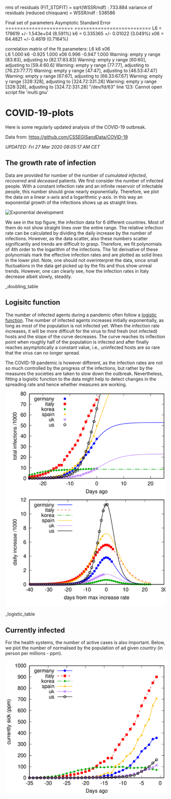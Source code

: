 rms of residuals      (FIT_STDFIT) = sqrt(WSSR/ndf)    : 733.884
variance of residuals (reduced chisquare) = WSSR/ndf   : 538586

Final set of parameters            Asymptotic Standard Error
=======================            ==========================
L6              = 179619           +/- 1.543e+04    (8.591%)
k6              = 0.335365         +/- 0.01022      (3.049%)
x06             = 64.4821          +/- 0.4619       (0.7164%)

correlation matrix of the fit parameters:
                L6     k6     x06    
L6              1.000 
k6             -0.925  1.000 
x06             0.996 -0.947  1.000 
Warning: empty y range [83:83], adjusting to [82.17:83.83]
Warning: empty y range [60:60], adjusting to [59.4:60.6]
Warning: empty y range [77:77], adjusting to [76.23:77.77]
Warning: empty y range [47:47], adjusting to [46.53:47.47]
Warning: empty y range [67:67], adjusting to [66.33:67.67]
Warning: empty y range [328:328], adjusting to [324.72:331.28]
Warning: empty y range [328:328], adjusting to [324.72:331.28]
"/dev/fd/63" line 123: Cannot open script file 'multi.gnu'

# COVID-19-plots

Here is some regularly updated analysis of the COVID-19 outbreak.

Data from: https://github.com/CSSEGISandData/COVID-19

 *UPDATED: Fri 27 Mar 2020 08:05:17 AM CET*

## The growth rate of infection


Data are provided for number of the number of _cumulated infected_, _recovered_ and _deceased_ patients.
We first consider the number of infected people. With a constant infection rate and an infinite
reservoir of infectable people,  this number should grow nearly exponentially. Therefore, we plot
the data on a linear x-axis and a logarithmic y-axis. In this way an exponential growth of the
infections shows up as straight lines. 

![Exponential development](plot-1.png)

We see in the top figure, the infection data for 6 different countries. Most of them do not show
straight lines over the entire range. The relative infection rate can be calculated by dividing the
daily increase by the number of infections. However, as the data scatter, also these numbers scatter
significantly and trends are difficult to grasp. Therefore, we fit polynomials of 4th order to the
logarithm of the infections. The 1st derivative of these polynomials mark the effective
infection rates and are plotted as solid lines in the lower plot. Note, one should not overinterpret
the data, since small fluctuations in the data get picked up by the fits and thus show unreal
trends. However, one can clearly see, how the infection rates in Italy decrease albeit slowly,
steadily.

_doubling_table


## Logisitc function
The number of infected agents during a pandemic often follow a [logistic function](https://en.wikipedia.org/wiki/Logistic_function).
The number of infected agents increases initially exponentially, as long as most of the population
is not infected yet. When the infection rate increases, it will be more difficult for the virus to
find fresh (not infected) hosts and the slope of the curve decreases. The curve reaches its
inflection point when roughly half of the population is infected and after finally reaches
asymptotically a constant value, i.e., uninfected hosts are so rare that the virus can no longer
spread. 

The COVID-19 pandemic is however different, as the infection rates are not so much controlled by the
progress of the infections, but rather by the measures the societies are taken to slow down the
outbreak. Nevertheless, fitting a logisitic function to the data might help to detect changes in the
spreading rate and hence whether measures are working.

![Logistic Curve](plot-3.png)

_logistic_table

## Currently infected

For the health systems, the number of active cases is also important. Below, we plot the number of normalised by the population of ad given country (in person per millions - ppm).

![Currently sick](plot-2.png)
